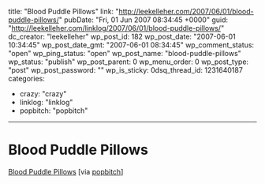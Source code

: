 title: "Blood Puddle Pillows"
link: "http://leekelleher.com/2007/06/01/blood-puddle-pillows/"
pubDate: "Fri, 01 Jun 2007 08:34:45 +0000"
guid: "http://leekelleher.com/linklog/2007/06/01/blood-puddle-pillows/"
dc_creator: "leekelleher"
wp_post_id: 182
wp_post_date: "2007-06-01 10:34:45"
wp_post_date_gmt: "2007-06-01 08:34:45"
wp_comment_status: "open"
wp_ping_status: "open"
wp_post_name: "blood-puddle-pillows"
wp_status: "publish"
wp_post_parent: 0
wp_menu_order: 0
wp_post_type: "post"
wp_post_password: ""
wp_is_sticky: 0dsq_thread_id: 1231640187
categories:
  - crazy: "crazy"
  - linklog: "linklog"
  - popbitch: "popbitch"

---

# Blood Puddle Pillows

<a href="http://www.fromkeetra.com/posts.php?post=012">Blood Puddle Pillows</a> [via <a href="http://www.popbitch.com/">popbitch</a>]